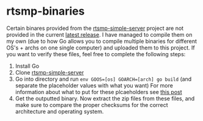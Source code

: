 # rtsmp-binaries

Certain binares provided from the [rtsmp-simple-server](https://github.com/aler9/rtsp-simple-server) project are not provided in the current 
[latest release](https://github.com/aler9/rtsp-simple-server/releases/tag/v0.17.3). I have managed to compile them on my own (due to how 
Go allows you to compile multiple binaries for different OS's + archs on one single computer) and uploaded them to this project. If you
want to verify these files, feel free to complete the following steps:

1) Install Go
2) Clone [rtsmp-simple-server](https://github.com/aler9/rtsp-simple-server)
3) Go into directory and run `env GOOS=[os] GOARCH=[arch] go build` (and separate the placeholder values with what you want) For more
information about what to put for these plcaeholders see [this post](https://www.digitalocean.com/community/tutorials/how-to-build-go-executables-for-multiple-platforms-on-ubuntu-16-04)
4) Get the outputted binary. Now extract the zip files from these files, and make sure to compare the proper checksums for the correct
architecture and operating system. 

